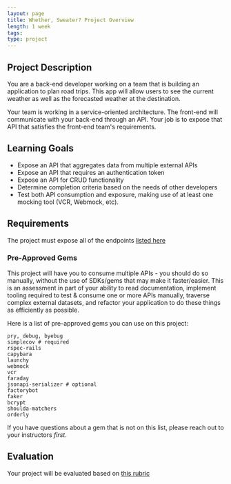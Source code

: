 ```yaml
---
layout: page
title: Whether, Sweater? Project Overview
length: 1 week
tags:
type: project
---
```


## Project Description

You are a back-end developer working on a team that is building an application to plan road trips. This app will allow users to see the current weather as well as the forecasted weather at the destination.

Your team is working in a service-oriented architecture. The front-end will communicate with your back-end through an API. Your job is to expose that API that satisfies the front-end team's requirements.

## Learning Goals

* Expose an API that aggregates data from multiple external APIs
* Expose an API that requires an authentication token
* Expose an API for CRUD functionality
* Determine completion criteria based on the needs of other developers
* Test both API consumption and exposure, making use of at least one mocking tool (VCR, Webmock, etc). 

## Requirements

The project must expose all of the endpoints [listed here](./requirements)

### Pre-Approved Gems

This project will have you to consume multiple APIs - you should do so manually, without the use of SDKs/gems that may make it faster/easier. This is an assessment in part of your ability to read documentation, implement tooling required to test & consume one or more APIs manually, traverse complex external datasets, and refactor your application to do these things as efficiently as possible. 

Here is a list of pre-approved gems you can use on this project: 
```
pry, debug, byebug
simplecov # required
rspec-rails
capybara
launchy
webmock
vcr 
faraday
jsonapi-serializer # optional
factorybot
faker
bcrypt
shoulda-matchers
orderly
```

If you have questions about a gem that is not on this list, please reach out to your instructors *first*.

## Evaluation

Your project will be evaluated based on [this rubric](./rubric)
